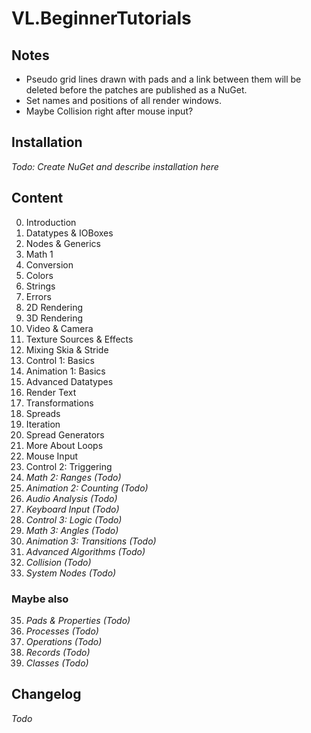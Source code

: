 # VL.BeginnerTutorials

## Notes
- Pseudo grid lines drawn with pads and a link between them will be deleted before the patches are published as a NuGet.
- Set names and positions of all render windows.
- Maybe Collision right after mouse input?

## Installation
*Todo: Create NuGet and describe installation here*

## Content
0. Introduction
1. Datatypes & IOBoxes
2. Nodes & Generics
3. Math 1
4. Conversion
5. Colors
6. Strings
7. Errors
8. 2D Rendering
9. 3D Rendering
10. Video & Camera
11. Texture Sources & Effects
12. Mixing Skia & Stride
13. Control 1: Basics
14. Animation 1: Basics
15. Advanced Datatypes
16. Render Text
17. Transformations
18. Spreads
19. Iteration
20. Spread Generators
21. More About Loops
22. Mouse Input
23. Control 2: Triggering
24. *Math 2: Ranges (Todo)*
25. *Animation 2: Counting (Todo)*
26. *Audio Analysis (Todo)*
27. *Keyboard Input (Todo)*
28. *Control 3: Logic (Todo)*
29. *Math 3: Angles (Todo)*
30. *Animation 3: Transitions (Todo)*
31. *Advanced Algorithms (Todo)*
32. *Collision (Todo)*
33. *System Nodes (Todo)*

### Maybe also
35. *Pads & Properties (Todo)*
36. *Processes (Todo)*
37. *Operations (Todo)*
38. *Records (Todo)*
39. *Classes (Todo)*

## Changelog
*Todo*
